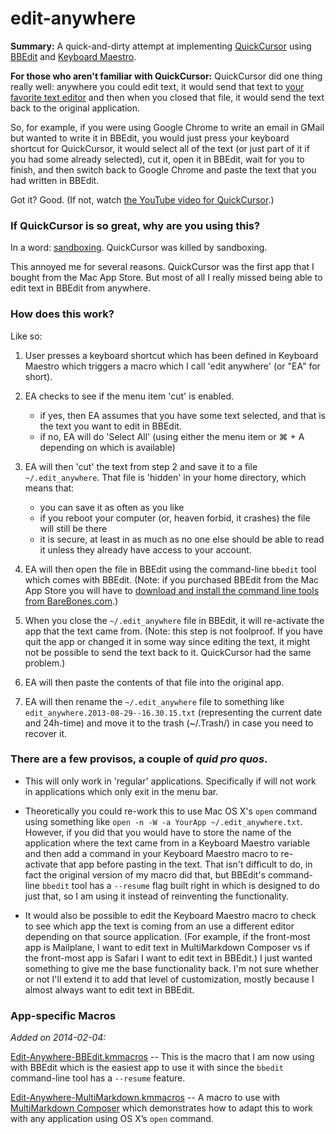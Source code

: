 edit-anywhere
=============

**Summary:** A quick-and-dirty attempt at implementing [QuickCursor][1] using [BBEdit][2] and [Keyboard Maestro][3].

**For those who aren't familiar with QuickCursor:**
QuickCursor did one thing really well: anywhere you could edit text, it would send that text to [your favorite text editor][2] and then when you closed that file, it would send the text back to the original application.

So, for example, if you were using Google Chrome to write an email in GMail but wanted to write it in BBEdit, you would just press your keyboard shortcut for QuickCursor, it would select all of the text (or just part of it if you had some already selected), cut it, open it in BBEdit, wait for you to finish, and then switch back to Google Chrome and paste the text that you had written in BBEdit.

Got it? Good. (If not, watch [the YouTube video for QuickCursor][4].)

### If QuickCursor is so great, why are you using this? ###

In a word: [sandboxing][5]. QuickCursor was killed by sandboxing.

This annoyed me for several reasons. QuickCursor was the first app that I bought from the Mac App Store. But most of all I really missed being able to edit text in BBEdit from anywhere.

### How does this work? ###

Like so:

1. User presses a keyboard shortcut which has been defined in Keyboard Maestro which triggers a macro which I call 'edit anywhere' (or "EA" for short).

2. EA checks to see if the menu item 'cut' is enabled. 
	*	if yes, then EA assumes that you have some text selected, and that is the text you want to edit in BBEdit.
	*	if no, EA will do 'Select All' (using either the menu item or ⌘ + A depending on which is available)
	
3.	EA will then 'cut' the text from step 2 and save it to a file `~/.edit_anywhere`. That file is 'hidden' in your home directory, which means that:
	*	you can save it as often as you like
	*	if you reboot your computer (or, heaven forbid, it crashes) the file will still be there
	*	it is secure, at least in as much as no one else should be able to read it unless they already have access to your account.
	
4.	EA will then open the file in BBEdit using the command-line `bbedit` tool which comes with BBEdit. (Note: if you purchased BBEdit from the Mac App Store you will have to [download and install the command line tools from BareBones.com][6].)

5. When you close the `~/.edit_anywhere` file in BBEdit, it will re-activate the app that the text came from. (Note: this step is not foolproof. If you have quit the app or changed it in some way since editing the text, it might not be possible to send the text back to it. QuickCursor had the same problem.)

6. EA will then paste the contents of that file into the original app.

7. EA will then rename the `~/.edit_anywhere` file to something like `edit_anywhere.2013-08-29--16.30.15.txt` (representing the current date and 24h-time) and move it to the trash (~/.Trash/) in case you need to recover it.


### There are a few provisos, a couple of *quid pro quos*.

* This will only work in 'regular' applications. Specifically if will not work in applications which only exit in the menu bar.

* Theoretically you could re-work this to use Mac OS X's `open` command using something like `open -n -W -a YourApp ~/.edit_anywhere.txt`. However, if you did that you would have to store the name of the application where the text came from in a Keyboard Maestro variable and then add a command in your Keyboard Maestro macro to re-activate that app before pasting in the text. That isn't difficult to do, in fact the original version of my macro did that, but BBEdit's command-line `bbedit` tool has a `--resume` flag built right in which is designed to do just that, so I am using it instead of reinventing the functionality.

* It would also be possible to edit the Keyboard Maestro macro to check to see which app the text is coming from an use a different editor depending on that source application. (For example, if the front-most app is Mailplane, I want to edit text in MultiMarkdown Composer vs if the front-most app is Safari I want to edit text in BBEdit.) I just wanted something to give me the base functionality back. I'm not sure whether or not I'll extend it to add that level of customization, mostly because I almost always want to edit text in BBEdit.

### App-specific Macros ###

*Added on 2014-02-04:*

[Edit-Anywhere-BBEdit.kmmacros](https://raw.github.com/tjluoma/edit-anywhere/master/Edit-Anywhere-BBEdit.kmmacros) -- This is the macro that I am now using with BBEdit which is the easiest app to use it with since the `bbedit` command-line tool has a `--resume` feature.

[Edit-Anywhere-MultiMarkdown.kmmacros](https://raw.github.com/tjluoma/edit-anywhere/master/Edit-Anywhere-MultiMarkdown.kmmacros) -- A macro to use with [MultiMarkdown Composer](http://multimarkdown.com) which demonstrates how to adapt this to work with any application using OS X’s `open` command.


[1]: http://www.hogbaysoftware.com/products/quickcursor
[2]: http://barebones.com
[3]: http://www.keyboardmaestro.com/main/
[4]: http://www.youtube.com/watch?v=-bHwcyHrRGs
[5]: http://www.hogbaysoftware.com/products/quickcursor/faq
[6]: http://www.barebones.com/support/bbedit/cmd-line-tools.html